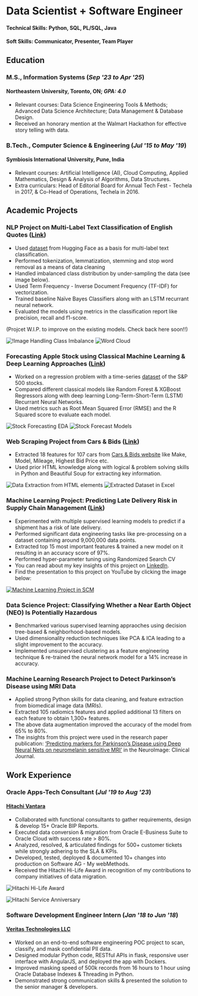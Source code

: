 # Data Scientist + Software Engineer
#### Technical Skills: Python, SQL, PL/SQL, Java
#### Soft Skills: Communicator, Presenter, Team Player

## Education
### M.S., Information Systems (_Sep '23 to Apr '25_)
#### Northeastern University, Toronto, ON; _GPA: 4.0_
- Relevant courses: Data Science Engineering Tools & Methods; Advanced Data Science Architecture; Data Management & Database Design.
- Received an honorary mention at the Walmart Hackathon for effective story telling with data.

### B.Tech., Computer Science & Engineering (_Jul '15 to May '19_)
#### Symbiosis International University, Pune, India 
- Relevant courses: Artificial Intelligence (AI), Cloud Computing, Applied Mathematics, Design & Analysis of Algorithms, Data Structures.
- Extra curriculars: Head of Editorial Board for Annual Tech Fest - Techela in 2017, & Co-Head of Operations, Techela in 2016.

## Academic Projects
### NLP Project on Multi-Label Text Classification of English Quotes ([Link](https://github.com/rkaushick-neu/nlp-quotes))
- Used [dataset](https://huggingface.co/datasets/Abirate/english_quotes) from Hugging Face as a basis for multi-label text classification.
- Performed tokenization, lemmatization, stemming and stop word removal as a means of data cleaning
- Handled imbalanced class distribution by under-sampling the data (see image below).
- Used Term Frequency - Inverse Document Frequency (TF-IDF) for vectorization.
- Trained baseline Naïve Bayes Classifiers along with an LSTM recurrant neural network.
- Evaluated the models using metrics in the classification report like precision, recall and f1-score.

(Projcet W.I.P. to improve on the existing models. Check back here soon!!)

![!Image Handling Class Imbalance](/assets/img/NLP_Class_Imbalance.png)
![Word Cloud](/assets/img/NLP_Word_Cloud.png)


### Forecasting Apple Stock using Classical Machine Learning & Deep Learning Approaches ([Link](https://github.com/rkaushick-neu/stock-forecasting-ml-dl/tree/main))
- Worked on a regression problem with a time-series [dataset](https://huggingface.co/datasets/edarchimbaud/timeseries-1d-stocks) of the S&P 500 stocks.
- Compared different classical models like Random Forest & XGBoost Regressors along with deep learning Long-Term-Short-Term (LSTM) Recurrant Neural Networks.
- Used metrics such as Root Mean Squared Error (RMSE) and the R Squared score to evaluate each model.

![Stock Forecasting EDA](/assets/img/Stock_Forecasting_EDA.png)
![Stock Forecast Models](/assets/img/Stock_Forecast_Models.png)

### Web Scraping Project from Cars & Bids ([Link](https://github.com/rkaushick-neu/web-scraping-cars/tree/main))
- Extracted 18 features for 107 cars from [Cars & Bids website](https://carsandbids.com/) like Make, Model, Mileage, Highest Bid Price etc.
- Used prior HTML knowledge along with logical & problem solving skills in Python and Beautiful Soup for extracting key information.

![Data Extraction from HTML elements](/assets/img/Data_Extraction.png)
![Extracted Dataset in Excel](/assets/img/Cars_Dataset_Excel.png)

### Machine Learning Project: Predicting Late Delivery Risk in Supply Chain Management ([Link](https://github.com/rkaushick-neu/machine-learning-scm))
- Experimented with multiple supervised learning models to predict if a shipment has a risk of late delivery.
- Performed significant data engineering tasks like pre-processing on a dataset containing around 9,000,000 data points.
- Extracted top 15 most important features & trained a new model on it resulting in an accuracy score of 97%.
- Performed hyper-parameter tuning using Randomized Search CV
- You can read about my key insights of this project on [LinkedIn](https://www.linkedin.com/posts/rishabh-kaushick_presentation-leveraging-data-science-to-activity-7153828039477403648-6PXl). 
- Find the presentation to this project on YouTube by clicking the image below:

[![Machine Learning Project in SCM](/assets/img/ML_SCM_Img.png)](https://www.youtube.com/watch?v=CKOrAf_WpLw)

### Data Science Project: Classifying Whether a Near Earth Object (NEO) Is Potentially Hazardous
- Benchmarked various supervised learning appraoches using decision tree-based & neighborhood-based models.
- Used dimensionality reduction techniques like PCA & ICA leading to a slight improvement to the accuracy.
- Implemented unsupervised clustering as a feature engineering technique & re-trained the neural network model for a 14% increase in accuracy.

### Machine Learning Research Project to Detect Parkinson’s Disease using MRI Data
- Applied strong Python skills for data cleaning, and feature extraction from biomedical image data (MRIs).
- Extracted 105 radiomics features and applied additional 13 filters on each feature to obtain 1,300+ features.
- The above data augmentation improved the accuracy of the model from 65% to 80%.
- The insights from this project were used in the research paper publication: [‘Predicting markers for Parkinson’s
Disease using Deep Neural Nets on neuromelanin sensitive MRI’](https://www.sciencedirect.com/science/article/pii/S2213158219300981?via%3Dihub) in the NeuroImage: Clinical Journal.

## Work Experience
### Oracle Apps-Tech Consultant (_Jul '19 to Aug '23_)
#### [Hitachi Vantara](https://www.hitachivantara.com/en-us/company.html)
- Collaborated with functional consultants to gather requirements, design & develop 15+ Oracle BIP Reports.
- Executed data conversion & migration from Oracle E-Business Suite to Oracle Cloud with success rate > 80%.
- Analyzed, resolved, & articulated findings for 500+ customer tickets while strongly adhering to the SLA & KPIs.
- Developed, tested, deployed & documented 10+ changes into production on Software AG - My webMethods.
- Received the Hitachi Hi-Life Award in recognition of my contributions to company initiatives of data migration.

![Hitachi Hi-Life Award](/assets/img/Hitachi_HiLife_Award.png)

![Hitachi Service Anniversary](/assets/img/Hitachi_Service_Anniversary.png)

### Software Development Engineer Intern (_Jan '18 to Jun '18_)
#### [Veritas Technologies LLC](https://www.veritas.com/en/ca/company)
- Worked on an end-to-end software engineering POC project to scan, classify, and mask confidential PII data.
- Designed modular Python code, RESTful APIs in flask, responsive user interface with AngularJS, and deployed the app with Dockers.
- Improved masking speed of 500k records from 16 hours to 1 hour using Oracle Database Indexes & Threading in Python.
- Demonstrated strong communication skills & presented the solution to the senior manager & developers.
